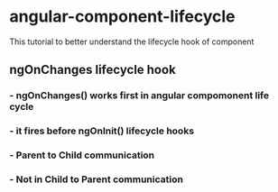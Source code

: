 # angular-component-lifecycle
This tutorial to better understand the lifecycle hook of component

## ngOnChanges lifecycle hook
### - ngOnChanges() **works first** in angular compomonent life cycle
### - it fires **before ngOnInit()** lifecycle hooks
### - **Parent to Child communication**
### - **Not in Child to Parent communication**

